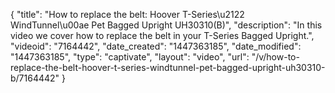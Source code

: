 {
    "title": "How to replace the belt: Hoover T-Series\u2122 WindTunnel\u00ae Pet Bagged Upright UH30310(B)",
    "description": "In this video we cover how to replace the belt in your T-Series Bagged Upright.",
    "videoid": "7164442",
    "date_created": "1447363185",
    "date_modified": "1447363185",
    "type": "captivate",
    "layout": "video",
    "url": "\/v\/how-to-replace-the-belt-hoover-t-series-windtunnel-pet-bagged-upright-uh30310-b\/7164442"
}